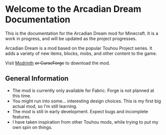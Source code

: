 # Welcome to the Arcadian Dream Documentation

This is the documentation for the Arcadian Dream mod for Minecraft. It is a work in progress, and will be updated as the project progresses.

Arcadian Dream is a mod based on the popular Touhou Project series. It adds a variety of new items, blocks, mobs, and other content to the game.

Visit [Modrinth](https://modrinth.com/mod/arcadian-dream) ~~or CurseForge~~ to download the mod.

## General Information

- The mod is currently only available for Fabric. Forge is not planned at this time.
- You might run into some... interesting design choices. This is my first big actual mod, so I'm still learning.
- The mod is still in early development. Expect bugs and incomplete features.
- I have taken inspiration from other Touhou mods, while trying to put my own spin on things.
